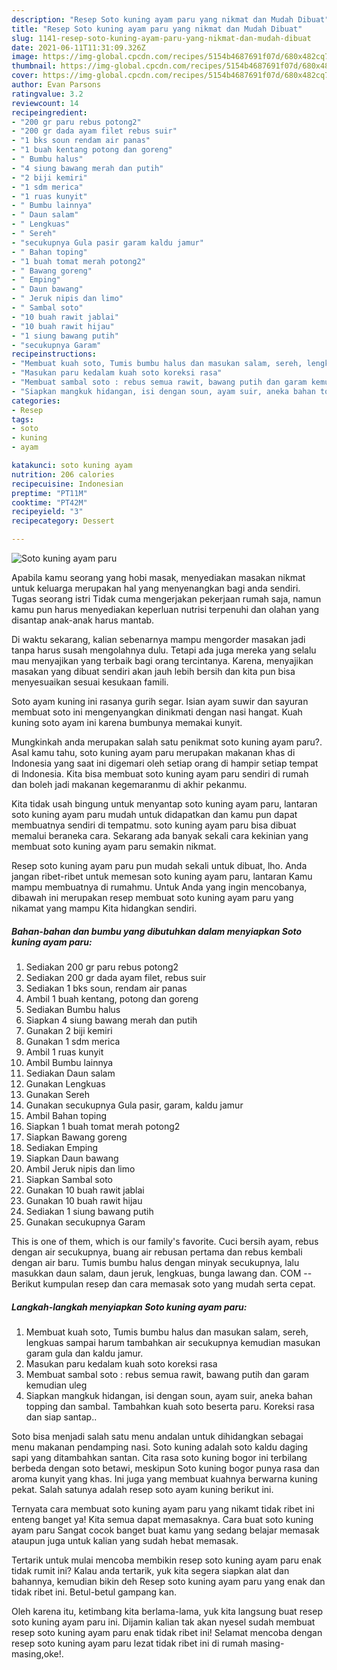 ```yaml
---
description: "Resep Soto kuning ayam paru yang nikmat dan Mudah Dibuat"
title: "Resep Soto kuning ayam paru yang nikmat dan Mudah Dibuat"
slug: 1141-resep-soto-kuning-ayam-paru-yang-nikmat-dan-mudah-dibuat
date: 2021-06-11T11:31:09.326Z
image: https://img-global.cpcdn.com/recipes/5154b4687691f07d/680x482cq70/soto-kuning-ayam-paru-foto-resep-utama.jpg
thumbnail: https://img-global.cpcdn.com/recipes/5154b4687691f07d/680x482cq70/soto-kuning-ayam-paru-foto-resep-utama.jpg
cover: https://img-global.cpcdn.com/recipes/5154b4687691f07d/680x482cq70/soto-kuning-ayam-paru-foto-resep-utama.jpg
author: Evan Parsons
ratingvalue: 3.2
reviewcount: 14
recipeingredient:
- "200 gr paru rebus potong2"
- "200 gr dada ayam filet rebus suir"
- "1 bks soun rendam air panas"
- "1 buah kentang potong dan goreng"
- " Bumbu halus"
- "4 siung bawang merah dan putih"
- "2 biji kemiri"
- "1 sdm merica"
- "1 ruas kunyit"
- " Bumbu lainnya"
- " Daun salam"
- " Lengkuas"
- " Sereh"
- "secukupnya Gula pasir garam kaldu jamur"
- " Bahan toping"
- "1 buah tomat merah potong2"
- " Bawang goreng"
- " Emping"
- " Daun bawang"
- " Jeruk nipis dan limo"
- " Sambal soto"
- "10 buah rawit jablai"
- "10 buah rawit hijau"
- "1 siung bawang putih"
- "secukupnya Garam"
recipeinstructions:
- "Membuat kuah soto, Tumis bumbu halus dan masukan salam, sereh, lengkuas sampai harum tambahkan air secukupnya kemudian masukan garam gula dan kaldu jamur."
- "Masukan paru kedalam kuah soto koreksi rasa"
- "Membuat sambal soto : rebus semua rawit, bawang putih dan garam kemudian uleg"
- "Siapkan mangkuk hidangan, isi dengan soun, ayam suir, aneka bahan topping dan sambal. Tambahkan kuah soto beserta paru. Koreksi rasa dan siap santap.."
categories:
- Resep
tags:
- soto
- kuning
- ayam

katakunci: soto kuning ayam 
nutrition: 206 calories
recipecuisine: Indonesian
preptime: "PT11M"
cooktime: "PT42M"
recipeyield: "3"
recipecategory: Dessert

---
```



![Soto kuning ayam paru](https://img-global.cpcdn.com/recipes/5154b4687691f07d/680x482cq70/soto-kuning-ayam-paru-foto-resep-utama.jpg)

Apabila kamu seorang yang hobi masak, menyediakan masakan nikmat untuk keluarga merupakan hal yang menyenangkan bagi anda sendiri. Tugas seorang istri Tidak cuma mengerjakan pekerjaan rumah saja, namun kamu pun harus menyediakan keperluan nutrisi terpenuhi dan olahan yang disantap anak-anak harus mantab.

Di waktu  sekarang, kalian sebenarnya mampu mengorder masakan jadi tanpa harus susah mengolahnya dulu. Tetapi ada juga mereka yang selalu mau menyajikan yang terbaik bagi orang tercintanya. Karena, menyajikan masakan yang dibuat sendiri akan jauh lebih bersih dan kita pun bisa menyesuaikan sesuai kesukaan famili. 

Soto ayam kuning ini rasanya gurih segar. Isian ayam suwir dan sayuran membuat soto ini mengenyangkan dinikmati dengan nasi hangat. Kuah kuning soto ayam ini karena bumbunya memakai kunyit.

Mungkinkah anda merupakan salah satu penikmat soto kuning ayam paru?. Asal kamu tahu, soto kuning ayam paru merupakan makanan khas di Indonesia yang saat ini digemari oleh setiap orang di hampir setiap tempat di Indonesia. Kita bisa membuat soto kuning ayam paru sendiri di rumah dan boleh jadi makanan kegemaranmu di akhir pekanmu.

Kita tidak usah bingung untuk menyantap soto kuning ayam paru, lantaran soto kuning ayam paru mudah untuk didapatkan dan kamu pun dapat membuatnya sendiri di tempatmu. soto kuning ayam paru bisa dibuat memalui beraneka cara. Sekarang ada banyak sekali cara kekinian yang membuat soto kuning ayam paru semakin nikmat.

Resep soto kuning ayam paru pun mudah sekali untuk dibuat, lho. Anda jangan ribet-ribet untuk memesan soto kuning ayam paru, lantaran Kamu mampu membuatnya di rumahmu. Untuk Anda yang ingin mencobanya, dibawah ini merupakan resep membuat soto kuning ayam paru yang nikamat yang mampu Kita hidangkan sendiri.

<!--inarticleads1-->

##### Bahan-bahan dan bumbu yang dibutuhkan dalam menyiapkan Soto kuning ayam paru:

1. Sediakan 200 gr paru rebus potong2
1. Sediakan 200 gr dada ayam filet, rebus suir
1. Sediakan 1 bks soun, rendam air panas
1. Ambil 1 buah kentang, potong dan goreng
1. Sediakan  Bumbu halus
1. Siapkan 4 siung bawang merah dan putih
1. Gunakan 2 biji kemiri
1. Gunakan 1 sdm merica
1. Ambil 1 ruas kunyit
1. Ambil  Bumbu lainnya
1. Sediakan  Daun salam
1. Gunakan  Lengkuas
1. Gunakan  Sereh
1. Gunakan secukupnya Gula pasir, garam, kaldu jamur
1. Ambil  Bahan toping
1. Siapkan 1 buah tomat merah potong2
1. Siapkan  Bawang goreng
1. Sediakan  Emping
1. Siapkan  Daun bawang
1. Ambil  Jeruk nipis dan limo
1. Siapkan  Sambal soto
1. Gunakan 10 buah rawit jablai
1. Gunakan 10 buah rawit hijau
1. Sediakan 1 siung bawang putih
1. Gunakan secukupnya Garam


This is one of them, which is our family&#39;s favorite. Cuci bersih ayam, rebus dengan air secukupnya, buang air rebusan pertama dan rebus kembali dengan air baru. Tumis bumbu halus dengan minyak secukupnya, lalu masukkan daun salam, daun jeruk, lengkuas, bunga lawang dan. COM -- Berikut kumpulan resep dan cara memasak soto yang mudah serta cepat. 

<!--inarticleads2-->

##### Langkah-langkah menyiapkan Soto kuning ayam paru:

1. Membuat kuah soto, Tumis bumbu halus dan masukan salam, sereh, lengkuas sampai harum tambahkan air secukupnya kemudian masukan garam gula dan kaldu jamur.
1. Masukan paru kedalam kuah soto koreksi rasa
1. Membuat sambal soto : rebus semua rawit, bawang putih dan garam kemudian uleg
1. Siapkan mangkuk hidangan, isi dengan soun, ayam suir, aneka bahan topping dan sambal. Tambahkan kuah soto beserta paru. Koreksi rasa dan siap santap..


Soto bisa menjadi salah satu menu andalan untuk dihidangkan sebagai menu makanan pendamping nasi. Soto kuning adalah soto kaldu daging sapi yang ditambahkan santan. Cita rasa soto kuning bogor ini terbilang berbeda dengan soto betawi, meskipun Soto kuning bogor punya rasa dan aroma kunyit yang khas. Ini juga yang membuat kuahnya berwarna kuning pekat. Salah satunya adalah resep soto ayam kuning berikut ini. 

Ternyata cara membuat soto kuning ayam paru yang nikamt tidak ribet ini enteng banget ya! Kita semua dapat memasaknya. Cara buat soto kuning ayam paru Sangat cocok banget buat kamu yang sedang belajar memasak ataupun juga untuk kalian yang sudah hebat memasak.

Tertarik untuk mulai mencoba membikin resep soto kuning ayam paru enak tidak rumit ini? Kalau anda tertarik, yuk kita segera siapkan alat dan bahannya, kemudian bikin deh Resep soto kuning ayam paru yang enak dan tidak ribet ini. Betul-betul gampang kan. 

Oleh karena itu, ketimbang kita berlama-lama, yuk kita langsung buat resep soto kuning ayam paru ini. Dijamin kalian tak akan nyesel sudah membuat resep soto kuning ayam paru enak tidak ribet ini! Selamat mencoba dengan resep soto kuning ayam paru lezat tidak ribet ini di rumah masing-masing,oke!.

